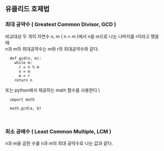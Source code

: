 ## 유클리드 호제법
### 최대 공약수 ( Greatest Common Divisor, GCD )
비교대상 두 개의 자연수 n, m ( n > m )에서 n을 m으로 나눈 나머지를 r이라고 했을 때\
n과 m의 최대공약수는 m와 r의 최대공약수와 같다.

```
  def gcd(n, m):
    while m:
      r = n % m
      n = m
      m = r
    return n
```
또는 python에서 제공하는 math 함수를 사용한다.\
```
  import math

  math.gcd(a, b)
```

<br>

### 최소 공배수 ( Least Common Multiple, LCM )
n과 m을 곱한 수를 n과 m의 최대 공약수로 나눈 값과 같다.
